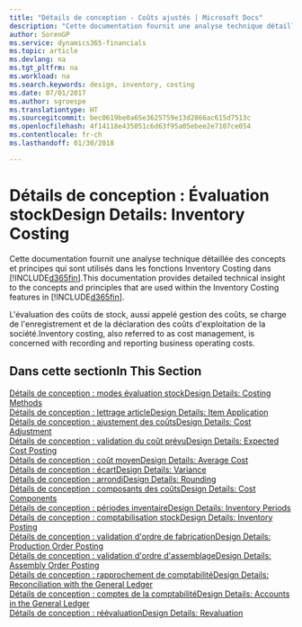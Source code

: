 ```yaml
---
title: "Détails de conception - Coûts ajustés | Microsoft Docs"
description: "Cette documentation fournit une analyse technique détaillée des concepts et principes qui sont utilisés avec les fonctionnalités de coûts ajustés dans Finance and Operations, Business edition."
author: SorenGP
ms.service: dynamics365-financials
ms.topic: article
ms.devlang: na
ms.tgt_pltfrm: na
ms.workload: na
ms.search.keywords: design, inventory, costing
ms.date: 07/01/2017
ms.author: sgroespe
ms.translationtype: HT
ms.sourcegitcommit: bec0619be0a65e3625759e13d2866ac615d7513c
ms.openlocfilehash: 4f14118e435051c6d63f95a05ebee2e7107ce054
ms.contentlocale: fr-ch
ms.lasthandoff: 01/30/2018

---
```

# <a name="design-details-inventory-costing"></a><span data-ttu-id="0efc0-103">Détails de conception : Évaluation stock</span><span class="sxs-lookup"><span data-stu-id="0efc0-103">Design Details: Inventory Costing</span></span>
<span data-ttu-id="0efc0-104">Cette documentation fournit une analyse technique détaillée des concepts et principes qui sont utilisés dans les fonctions Inventory Costing dans [!INCLUDE[d365fin](includes/d365fin_md.md)].</span><span class="sxs-lookup"><span data-stu-id="0efc0-104">This documentation provides detailed technical insight to the concepts and principles that are used within the Inventory Costing features in [!INCLUDE[d365fin](includes/d365fin_md.md)].</span></span>  

<span data-ttu-id="0efc0-105">L'évaluation des coûts de stock, aussi appelé gestion des coûts, se charge de l'enregistrement et de la déclaration des coûts d'exploitation de la société.</span><span class="sxs-lookup"><span data-stu-id="0efc0-105">Inventory costing, also referred to as cost management, is concerned with recording and reporting business operating costs.</span></span>  

## <a name="in-this-section"></a><span data-ttu-id="0efc0-106">Dans cette section</span><span class="sxs-lookup"><span data-stu-id="0efc0-106">In This Section</span></span>  
[<span data-ttu-id="0efc0-107">Détails de conception : modes évaluation stock</span><span class="sxs-lookup"><span data-stu-id="0efc0-107">Design Details: Costing Methods</span></span>](design-details-costing-methods.md)  
[<span data-ttu-id="0efc0-108">Détails de conception : lettrage article</span><span class="sxs-lookup"><span data-stu-id="0efc0-108">Design Details: Item Application</span></span>](design-details-item-application.md)  
[<span data-ttu-id="0efc0-109">Détails de conception : ajustement des coûts</span><span class="sxs-lookup"><span data-stu-id="0efc0-109">Design Details: Cost Adjustment</span></span>](design-details-cost-adjustment.md)  
[<span data-ttu-id="0efc0-110">Détails de conception : validation du coût prévu</span><span class="sxs-lookup"><span data-stu-id="0efc0-110">Design Details: Expected Cost Posting</span></span>](design-details-expected-cost-posting.md)  
[<span data-ttu-id="0efc0-111">Détails de conception : coût moyen</span><span class="sxs-lookup"><span data-stu-id="0efc0-111">Design Details: Average Cost</span></span>](design-details-average-cost.md)  
[<span data-ttu-id="0efc0-112">Détails de conception : écart</span><span class="sxs-lookup"><span data-stu-id="0efc0-112">Design Details: Variance</span></span>](design-details-variance.md)  
[<span data-ttu-id="0efc0-113">Détails de conception : arrondi</span><span class="sxs-lookup"><span data-stu-id="0efc0-113">Design Details: Rounding</span></span>](design-details-rounding.md)  
[<span data-ttu-id="0efc0-114">Détails de conception : composants des coûts</span><span class="sxs-lookup"><span data-stu-id="0efc0-114">Design Details: Cost Components</span></span>](design-details-cost-components.md)  
[<span data-ttu-id="0efc0-115">Détails de conception : périodes inventaire</span><span class="sxs-lookup"><span data-stu-id="0efc0-115">Design Details: Inventory Periods</span></span>](design-details-inventory-periods.md)  
[<span data-ttu-id="0efc0-116">Détails de conception : comptabilisation stock</span><span class="sxs-lookup"><span data-stu-id="0efc0-116">Design Details: Inventory Posting</span></span>](design-details-inventory-posting.md)  
[<span data-ttu-id="0efc0-117">Détails de conception : validation d'ordre de fabrication</span><span class="sxs-lookup"><span data-stu-id="0efc0-117">Design Details: Production Order Posting</span></span>](design-details-production-order-posting.md)  
[<span data-ttu-id="0efc0-118">Détails de conception : validation d'ordre d'assemblage</span><span class="sxs-lookup"><span data-stu-id="0efc0-118">Design Details: Assembly Order Posting</span></span>](design-details-assembly-order-posting.md)  
[<span data-ttu-id="0efc0-119">Détails de conception : rapprochement de comptabilité</span><span class="sxs-lookup"><span data-stu-id="0efc0-119">Design Details: Reconciliation with the General Ledger</span></span>](design-details-reconciliation-with-the-general-ledger.md)  
[<span data-ttu-id="0efc0-120">Détails de conception : comptes de la comptabilité</span><span class="sxs-lookup"><span data-stu-id="0efc0-120">Design Details: Accounts in the General Ledger</span></span>](design-details-accounts-in-the-general-ledger.md)  
[<span data-ttu-id="0efc0-121">Détails de conception : réévaluation</span><span class="sxs-lookup"><span data-stu-id="0efc0-121">Design Details: Revaluation</span></span>](design-details-revaluation.md)

